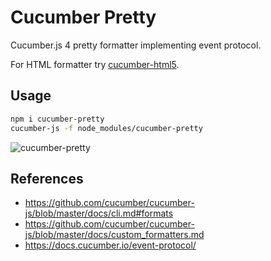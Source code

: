 # Cucumber Pretty

Cucumber.js 4 pretty formatter implementing event protocol.

For HTML formatter try [cucumber-html5](https://github.com/kozhevnikov/cucumber-html5).

## Usage

```bash
npm i cucumber-pretty
cucumber-js -f node_modules/cucumber-pretty
```

![cucumber-pretty](https://raw.githubusercontent.com/kozhevnikov/cucumber-pretty/master/docs/cucumber-pretty.gif)

## References

- https://github.com/cucumber/cucumber-js/blob/master/docs/cli.md#formats
- https://github.com/cucumber/cucumber-js/blob/master/docs/custom_formatters.md
- https://docs.cucumber.io/event-protocol/
